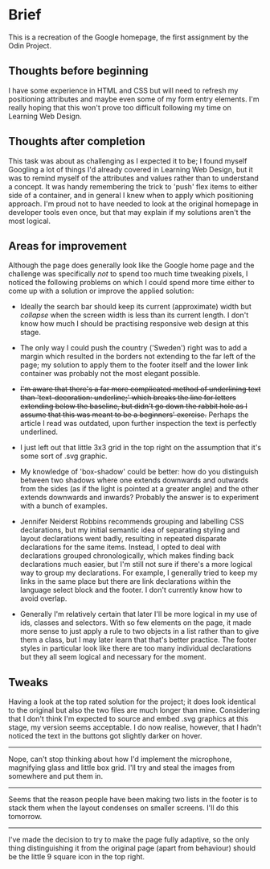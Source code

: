# Brief

This is a recreation of the Google homepage, the first assignment by the Odin Project.

## Thoughts before beginning

I have some experience in HTML and CSS but will need to refresh my positioning attributes and maybe even some of my form entry elements. I'm really hoping that this won't prove too difficult following my time on Learning Web Design.

## Thoughts after completion

This task was about as challenging as I expected it to be; I found myself Googling a lot of things I'd already covered in Learning Web Design, but it was to remind myself of the attributes and values rather than to understand a concept. It was handy remembering the trick to 'push' flex items to either side of a container, and in general I knew when to apply which positioning approach. I'm proud not to have needed to look at the original homepage in developer tools even once, but that may explain if my solutions aren't the most logical.

## Areas for improvement

Although the page does generally look like the Google home page and the challenge was specifically *not* to spend too much time tweaking pixels, I noticed the following problems on which I could spend more time either to come up with a solution or improve the applied solution:

- Ideally the search bar should keep its current (approximate) width but *collapse* when the screen width is less than its current length. I don't know how much I should be practising responsive web design at this stage.

- The only way I could push the country ('Sweden') right was to add a margin which resulted in the borders not extending to the far left of the page; my solution to apply them to the footer itself and the lower link container was probably not the most elegant possible.

- ~~I'm aware that there's a far more complicated method of underlining text than 'text-decoration: underline;' which breaks the line for letters extending below the baseline, but didn't go down the rabbit hole as I assume that this was meant to be a beginners' exercise.~~ Perhaps the article I read was outdated, upon further inspection the text is perfectly underlined.

- I just left out that little 3x3 grid in the top right on the assumption that it's some sort of .svg graphic.

- My knowledge of 'box-shadow' could be better: how do you distinguish between two shadows where one extends downwards and outwards from the sides (as if the light is pointed at a greater angle) and the other extends downwards and inwards? Probably the answer is to experiment with a bunch of examples.

- Jennifer Neiderst Robbins recommends grouping and labelling CSS declarations, but my initial semantic idea of separating styling and layout declarations went badly, resulting in repeated disparate declarations for the same items. Instead, I opted to deal with declarations grouped chronologically, which makes finding back declarations much easier, but I'm still not sure if there's a more logical way to group my declarations. For example, I generally tried to keep my links in the same place but there are link declarations within the language select block and the footer. I don't currently know how to avoid overlap.

- Generally I'm relatively certain that later I'll be more logical in my use of ids, classes and selectors. With so few elements on the page, it made more sense to just apply a rule to two objects in a list rather than to give them a class, but I may later learn that that's better practice. The footer styles in particular look like there are too many individual declarations but they all seem logical and necessary for the moment.

## Tweaks

Having a look at the top rated solution for the project; it does look identical to the original but also the two files are much longer than mine. Considering that I don't think I'm expected to source and embed .svg graphics at this stage, my version seems acceptable. I do now realise, however, that I hadn't noticed the text in the buttons got slightly darker on hover.

---

Nope, can't stop thinking about how I'd implement the microphone, magnifying glass and little box grid. I'll try and steal the images from somewhere and put them in.

---

Seems that the reason people have been making two lists in the footer is to stack them when the layout condenses on smaller screens. I'll do this tomorrow.

---

I've made the decision to try to make the page fully adaptive, so the only thing distinguishing it from the original page (apart from behaviour) should be the little 9 square icon in the top right.